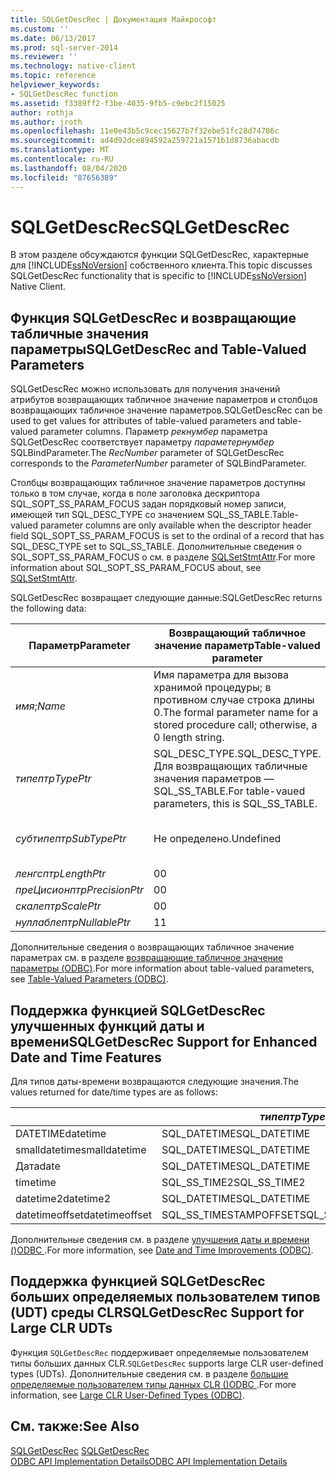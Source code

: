 ```yaml
---
title: SQLGetDescRec | Документация Майкрософт
ms.custom: ''
ms.date: 06/13/2017
ms.prod: sql-server-2014
ms.reviewer: ''
ms.technology: native-client
ms.topic: reference
helpviewer_keywords:
- SQLGetDescRec function
ms.assetid: f3389ff2-f3be-4035-9fb5-c9ebc2f15025
author: rothja
ms.author: jroth
ms.openlocfilehash: 11e0e43b5c9cec15627b7f32ebe51fc28d74786c
ms.sourcegitcommit: ad4d92dce894592a259721a1571b1d8736abacdb
ms.translationtype: MT
ms.contentlocale: ru-RU
ms.lasthandoff: 08/04/2020
ms.locfileid: "87656389"
---
```

# <a name="sqlgetdescrec"></a><span data-ttu-id="3cd14-102">SQLGetDescRec</span><span class="sxs-lookup"><span data-stu-id="3cd14-102">SQLGetDescRec</span></span>
  <span data-ttu-id="3cd14-103">В этом разделе обсуждаются функции SQLGetDescRec, характерные для [!INCLUDE[ssNoVersion](../../includes/ssnoversion-md.md)] собственного клиента.</span><span class="sxs-lookup"><span data-stu-id="3cd14-103">This topic discusses SQLGetDescRec functionality that is specific to [!INCLUDE[ssNoVersion](../../includes/ssnoversion-md.md)] Native Client.</span></span>  
  
## <a name="sqlgetdescrec-and-table-valued-parameters"></a><span data-ttu-id="3cd14-104">Функция SQLGetDescRec и возвращающие табличные значения параметры</span><span class="sxs-lookup"><span data-stu-id="3cd14-104">SQLGetDescRec and Table-Valued Parameters</span></span>  
 <span data-ttu-id="3cd14-105">SQLGetDescRec можно использовать для получения значений атрибутов возвращающих табличное значение параметров и столбцов возвращающих табличное значение параметров.</span><span class="sxs-lookup"><span data-stu-id="3cd14-105">SQLGetDescRec can be used to get values for attributes of table-valued parameters and table-valued parameter columns.</span></span> <span data-ttu-id="3cd14-106">Параметр *рекнумбер* параметра SQLGetDescRec соответствует параметру *параметернумбер* SQLBindParameter.</span><span class="sxs-lookup"><span data-stu-id="3cd14-106">The *RecNumber* parameter of SQLGetDescRec corresponds to the *ParameterNumber* parameter of SQLBindParameter.</span></span>  
  
 <span data-ttu-id="3cd14-107">Столбцы возвращающих табличное значение параметров доступны только в том случае, когда в поле заголовка дескриптора SQL_SOPT_SS_PARAM_FOCUS задан порядковый номер записи, имеющей тип SQL_DESC_TYPE со значением SQL_SS_TABLE.</span><span class="sxs-lookup"><span data-stu-id="3cd14-107">Table-valued parameter columns are only available when the descriptor header field SQL_SOPT_SS_PARAM_FOCUS is set to the ordinal of a record that has SQL_DESC_TYPE set to SQL_SS_TABLE.</span></span> <span data-ttu-id="3cd14-108">Дополнительные сведения о SQL_SOPT_SS_PARAM_FOCUS о см. в разделе [SQLSetStmtAttr](sqlsetstmtattr.md).</span><span class="sxs-lookup"><span data-stu-id="3cd14-108">For more information about SQL_SOPT_SS_PARAM_FOCUS about, see [SQLSetStmtAttr](sqlsetstmtattr.md).</span></span>  
  
 <span data-ttu-id="3cd14-109">SQLGetDescRec возвращает следующие данные:</span><span class="sxs-lookup"><span data-stu-id="3cd14-109">SQLGetDescRec returns the following data:</span></span>  
  
|<span data-ttu-id="3cd14-110">Параметр</span><span class="sxs-lookup"><span data-stu-id="3cd14-110">Parameter</span></span>|<span data-ttu-id="3cd14-111">Возвращающий табличное значение параметр</span><span class="sxs-lookup"><span data-stu-id="3cd14-111">Table-valued parameter</span></span>|<span data-ttu-id="3cd14-112">Столбцы возвращающих табличные значения параметров и других параметров</span><span class="sxs-lookup"><span data-stu-id="3cd14-112">Table-valued parameter columns and other parameters</span></span>|  
|---------------|-----------------------------|----------------------------------------------------------|  
|<span data-ttu-id="3cd14-113">*имя*;</span><span class="sxs-lookup"><span data-stu-id="3cd14-113">*Name*</span></span>|<span data-ttu-id="3cd14-114">Имя параметра для вызова хранимой процедуры; в противном случае строка длины 0.</span><span class="sxs-lookup"><span data-stu-id="3cd14-114">The formal parameter name for a stored procedure call; otherwise, a 0 length string.</span></span>|<span data-ttu-id="3cd14-115">Имя столбца возвращающих табличные значения параметров.</span><span class="sxs-lookup"><span data-stu-id="3cd14-115">The table-valued parameter column name.</span></span>|  
|<span data-ttu-id="3cd14-116">*типептр*</span><span class="sxs-lookup"><span data-stu-id="3cd14-116">*TypePtr*</span></span>|<span data-ttu-id="3cd14-117">SQL_DESC_TYPE.</span><span class="sxs-lookup"><span data-stu-id="3cd14-117">SQL_DESC_TYPE.</span></span> <span data-ttu-id="3cd14-118">Для возвращающих табличные значения параметров — SQL_SS_TABLE.</span><span class="sxs-lookup"><span data-stu-id="3cd14-118">For table-vaued parameters, this is SQL_SS_TABLE.</span></span>|<span data-ttu-id="3cd14-119">SQL_DESC_TYPE</span><span class="sxs-lookup"><span data-stu-id="3cd14-119">SQL_DESC_TYPE</span></span>|  
|<span data-ttu-id="3cd14-120">*субтипептр*</span><span class="sxs-lookup"><span data-stu-id="3cd14-120">*SubTypePtr*</span></span>|<span data-ttu-id="3cd14-121">Не определено.</span><span class="sxs-lookup"><span data-stu-id="3cd14-121">Undefined</span></span>|<span data-ttu-id="3cd14-122">SQL_DESC_DATETIME_INTERVAL_CODE (для записей типа SQL_DATETIME или SQL_INTERVAL).</span><span class="sxs-lookup"><span data-stu-id="3cd14-122">SQL_DESC_DATETIME_INTERVAL_CODE (For records of type SQL_DATETIME or SQL_INTERVAL.)</span></span>|  
|<span data-ttu-id="3cd14-123">*ленгсптр*</span><span class="sxs-lookup"><span data-stu-id="3cd14-123">*LengthPtr*</span></span>|<span data-ttu-id="3cd14-124">0</span><span class="sxs-lookup"><span data-stu-id="3cd14-124">0</span></span>|<span data-ttu-id="3cd14-125">SQL_DESC_OCTET_LENGTH</span><span class="sxs-lookup"><span data-stu-id="3cd14-125">SQL_DESC_OCTET_LENGTH</span></span>|  
|<span data-ttu-id="3cd14-126">*преЦисионптр*</span><span class="sxs-lookup"><span data-stu-id="3cd14-126">*PrecisionPtr*</span></span>|<span data-ttu-id="3cd14-127">0</span><span class="sxs-lookup"><span data-stu-id="3cd14-127">0</span></span>|<span data-ttu-id="3cd14-128">SQL_DESC_PRECISION</span><span class="sxs-lookup"><span data-stu-id="3cd14-128">SQL_DESC_PRECISION</span></span>|  
|<span data-ttu-id="3cd14-129">*скалептр*</span><span class="sxs-lookup"><span data-stu-id="3cd14-129">*ScalePtr*</span></span>|<span data-ttu-id="3cd14-130">0</span><span class="sxs-lookup"><span data-stu-id="3cd14-130">0</span></span>|<span data-ttu-id="3cd14-131">SQL_DESC_SCALE</span><span class="sxs-lookup"><span data-stu-id="3cd14-131">SQL_DESC_SCALE</span></span>|  
|<span data-ttu-id="3cd14-132">*нуллаблептр*</span><span class="sxs-lookup"><span data-stu-id="3cd14-132">*NullablePtr*</span></span>|<span data-ttu-id="3cd14-133">1</span><span class="sxs-lookup"><span data-stu-id="3cd14-133">1</span></span>|<span data-ttu-id="3cd14-134">SQL_DESC_NULLABLE</span><span class="sxs-lookup"><span data-stu-id="3cd14-134">SQL_DESC_NULLABLE</span></span>|  
  
 <span data-ttu-id="3cd14-135">Дополнительные сведения о возвращающих табличное значение параметрах см. в разделе [возвращающие табличное значение параметры &#40;ODBC&#41;](../native-client-odbc-table-valued-parameters/table-valued-parameters-odbc.md).</span><span class="sxs-lookup"><span data-stu-id="3cd14-135">For more information about table-valued parameters, see [Table-Valued Parameters &#40;ODBC&#41;](../native-client-odbc-table-valued-parameters/table-valued-parameters-odbc.md).</span></span>  
  
## <a name="sqlgetdescrec-support-for-enhanced-date-and-time-features"></a><span data-ttu-id="3cd14-136">Поддержка функцией SQLGetDescRec улучшенных функций даты и времени</span><span class="sxs-lookup"><span data-stu-id="3cd14-136">SQLGetDescRec Support for Enhanced Date and Time Features</span></span>  
 <span data-ttu-id="3cd14-137">Для типов даты-времени возвращаются следующие значения.</span><span class="sxs-lookup"><span data-stu-id="3cd14-137">The values returned for date/time types are as follows:</span></span>  
  
||<span data-ttu-id="3cd14-138">*типептр*</span><span class="sxs-lookup"><span data-stu-id="3cd14-138">*TypePtr*</span></span>|<span data-ttu-id="3cd14-139">*субтипептр*</span><span class="sxs-lookup"><span data-stu-id="3cd14-139">*SubTypePtr*</span></span>|<span data-ttu-id="3cd14-140">*ленгсптр*</span><span class="sxs-lookup"><span data-stu-id="3cd14-140">*LengthPtr*</span></span>|<span data-ttu-id="3cd14-141">*преЦисионптр*</span><span class="sxs-lookup"><span data-stu-id="3cd14-141">*PrecisionPtr*</span></span>|<span data-ttu-id="3cd14-142">*скалептр*</span><span class="sxs-lookup"><span data-stu-id="3cd14-142">*ScalePtr*</span></span>|  
|-|---------------|------------------|-----------------|--------------------|----------------|  
|<span data-ttu-id="3cd14-143">DATETIME</span><span class="sxs-lookup"><span data-stu-id="3cd14-143">datetime</span></span>|<span data-ttu-id="3cd14-144">SQL_DATETIME</span><span class="sxs-lookup"><span data-stu-id="3cd14-144">SQL_DATETIME</span></span>|<span data-ttu-id="3cd14-145">SQL_CODE_TIMESTAMP</span><span class="sxs-lookup"><span data-stu-id="3cd14-145">SQL_CODE_TIMESTAMP</span></span>|<span data-ttu-id="3cd14-146">4</span><span class="sxs-lookup"><span data-stu-id="3cd14-146">4</span></span>|<span data-ttu-id="3cd14-147">3</span><span class="sxs-lookup"><span data-stu-id="3cd14-147">3</span></span>|<span data-ttu-id="3cd14-148">3</span><span class="sxs-lookup"><span data-stu-id="3cd14-148">3</span></span>|  
|<span data-ttu-id="3cd14-149">smalldatetime</span><span class="sxs-lookup"><span data-stu-id="3cd14-149">smalldatetime</span></span>|<span data-ttu-id="3cd14-150">SQL_DATETIME</span><span class="sxs-lookup"><span data-stu-id="3cd14-150">SQL_DATETIME</span></span>|<span data-ttu-id="3cd14-151">SQL_CODE_TIMESTAMP</span><span class="sxs-lookup"><span data-stu-id="3cd14-151">SQL_CODE_TIMESTAMP</span></span>|<span data-ttu-id="3cd14-152">8</span><span class="sxs-lookup"><span data-stu-id="3cd14-152">8</span></span>|<span data-ttu-id="3cd14-153">0</span><span class="sxs-lookup"><span data-stu-id="3cd14-153">0</span></span>|<span data-ttu-id="3cd14-154">0</span><span class="sxs-lookup"><span data-stu-id="3cd14-154">0</span></span>|  
|<span data-ttu-id="3cd14-155">Дата</span><span class="sxs-lookup"><span data-stu-id="3cd14-155">date</span></span>|<span data-ttu-id="3cd14-156">SQL_DATETIME</span><span class="sxs-lookup"><span data-stu-id="3cd14-156">SQL_DATETIME</span></span>|<span data-ttu-id="3cd14-157">SQL_CODE_DATE</span><span class="sxs-lookup"><span data-stu-id="3cd14-157">SQL_CODE_DATE</span></span>|<span data-ttu-id="3cd14-158">6</span><span class="sxs-lookup"><span data-stu-id="3cd14-158">6</span></span>|<span data-ttu-id="3cd14-159">0</span><span class="sxs-lookup"><span data-stu-id="3cd14-159">0</span></span>|<span data-ttu-id="3cd14-160">0</span><span class="sxs-lookup"><span data-stu-id="3cd14-160">0</span></span>|  
|<span data-ttu-id="3cd14-161">time</span><span class="sxs-lookup"><span data-stu-id="3cd14-161">time</span></span>|<span data-ttu-id="3cd14-162">SQL_SS_TIME2</span><span class="sxs-lookup"><span data-stu-id="3cd14-162">SQL_SS_TIME2</span></span>|<span data-ttu-id="3cd14-163">0</span><span class="sxs-lookup"><span data-stu-id="3cd14-163">0</span></span>|<span data-ttu-id="3cd14-164">10</span><span class="sxs-lookup"><span data-stu-id="3cd14-164">10</span></span>|<span data-ttu-id="3cd14-165">0..7</span><span class="sxs-lookup"><span data-stu-id="3cd14-165">0..7</span></span>|<span data-ttu-id="3cd14-166">0..7</span><span class="sxs-lookup"><span data-stu-id="3cd14-166">0..7</span></span>|  
|<span data-ttu-id="3cd14-167">datetime2</span><span class="sxs-lookup"><span data-stu-id="3cd14-167">datetime2</span></span>|<span data-ttu-id="3cd14-168">SQL_DATETIME</span><span class="sxs-lookup"><span data-stu-id="3cd14-168">SQL_DATETIME</span></span>|<span data-ttu-id="3cd14-169">SQL_CODE_TIMESTAMP</span><span class="sxs-lookup"><span data-stu-id="3cd14-169">SQL_CODE_TIMESTAMP</span></span>|<span data-ttu-id="3cd14-170">16</span><span class="sxs-lookup"><span data-stu-id="3cd14-170">16</span></span>|<span data-ttu-id="3cd14-171">0..7</span><span class="sxs-lookup"><span data-stu-id="3cd14-171">0..7</span></span>|<span data-ttu-id="3cd14-172">0..7</span><span class="sxs-lookup"><span data-stu-id="3cd14-172">0..7</span></span>|  
|<span data-ttu-id="3cd14-173">datetimeoffset</span><span class="sxs-lookup"><span data-stu-id="3cd14-173">datetimeoffset</span></span>|<span data-ttu-id="3cd14-174">SQL_SS_TIMESTAMPOFFSET</span><span class="sxs-lookup"><span data-stu-id="3cd14-174">SQL_SS_TIMESTAMPOFFSET</span></span>|<span data-ttu-id="3cd14-175">0</span><span class="sxs-lookup"><span data-stu-id="3cd14-175">0</span></span>|<span data-ttu-id="3cd14-176">20</span><span class="sxs-lookup"><span data-stu-id="3cd14-176">20</span></span>|<span data-ttu-id="3cd14-177">0..7</span><span class="sxs-lookup"><span data-stu-id="3cd14-177">0..7</span></span>|<span data-ttu-id="3cd14-178">0..7</span><span class="sxs-lookup"><span data-stu-id="3cd14-178">0..7</span></span>|  
  
 <span data-ttu-id="3cd14-179">Дополнительные сведения см. в разделе [улучшения даты и времени &#40;&#41;ODBC ](../native-client-odbc-date-time/date-and-time-improvements-odbc.md).</span><span class="sxs-lookup"><span data-stu-id="3cd14-179">For more information, see [Date and Time Improvements &#40;ODBC&#41;](../native-client-odbc-date-time/date-and-time-improvements-odbc.md).</span></span>  
  
## <a name="sqlgetdescrec-support-for-large-clr-udts"></a><span data-ttu-id="3cd14-180">Поддержка функцией SQLGetDescRec больших определяемых пользователем типов (UDT) среды CLR</span><span class="sxs-lookup"><span data-stu-id="3cd14-180">SQLGetDescRec Support for Large CLR UDTs</span></span>  
 <span data-ttu-id="3cd14-181">Функция `SQLGetDescRec` поддерживает определяемые пользователем типы больших данных CLR.</span><span class="sxs-lookup"><span data-stu-id="3cd14-181">`SQLGetDescRec` supports large CLR user-defined types (UDTs).</span></span> <span data-ttu-id="3cd14-182">Дополнительные сведения см. в разделе [большие определяемые пользователем типы данных CLR &#40;&#41;ODBC ](../native-client/odbc/large-clr-user-defined-types-odbc.md).</span><span class="sxs-lookup"><span data-stu-id="3cd14-182">For more information, see [Large CLR User-Defined Types &#40;ODBC&#41;](../native-client/odbc/large-clr-user-defined-types-odbc.md).</span></span>  
  
## <a name="see-also"></a><span data-ttu-id="3cd14-183">См. также:</span><span class="sxs-lookup"><span data-stu-id="3cd14-183">See Also</span></span>  
 <span data-ttu-id="3cd14-184">[SQLGetDescRec](https://go.microsoft.com/fwlink/?LinkId=80707) </span><span class="sxs-lookup"><span data-stu-id="3cd14-184">[SQLGetDescRec](https://go.microsoft.com/fwlink/?LinkId=80707) </span></span>  
 [<span data-ttu-id="3cd14-185">ODBC API Implementation Details</span><span class="sxs-lookup"><span data-stu-id="3cd14-185">ODBC API Implementation Details</span></span>](odbc-api-implementation-details.md)  
  
  
